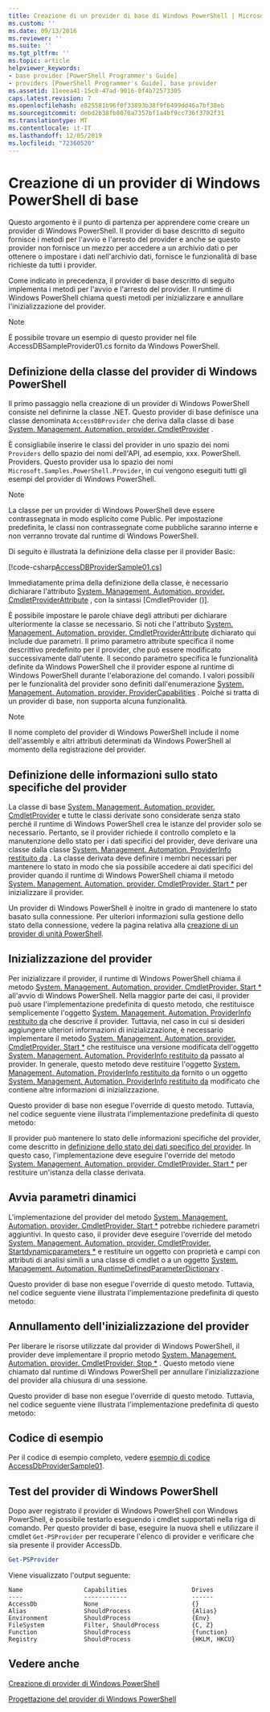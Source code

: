 ```yaml
---
title: Creazione di un provider di base di Windows PowerShell | Microsoft Docs
ms.custom: ''
ms.date: 09/13/2016
ms.reviewer: ''
ms.suite: ''
ms.tgt_pltfrm: ''
ms.topic: article
helpviewer_keywords:
- base provider [PowerShell Programmer's Guide]
- providers [PowerShell Programmer's Guide], base provider
ms.assetid: 11eeea41-15c8-47ad-9016-0f4b72573305
caps.latest.revision: 7
ms.openlocfilehash: e825581b96f0f33893b38f9f6499dd46a7bf38eb
ms.sourcegitcommit: debd2b38fb8070a7357bf1a4bf9cc736f3702f31
ms.translationtype: MT
ms.contentlocale: it-IT
ms.lasthandoff: 12/05/2019
ms.locfileid: "72360520"
---
```

# <a name="creating-a-basic-windows-powershell-provider"></a>Creazione di un provider di Windows PowerShell di base

Questo argomento è il punto di partenza per apprendere come creare un provider di Windows PowerShell. Il provider di base descritto di seguito fornisce i metodi per l'avvio e l'arresto del provider e anche se questo provider non fornisce un mezzo per accedere a un archivio dati o per ottenere o impostare i dati nell'archivio dati, fornisce le funzionalità di base richieste da tutti i provider.

Come indicato in precedenza, il provider di base descritto di seguito implementa i metodi per l'avvio e l'arresto del provider. Il runtime di Windows PowerShell chiama questi metodi per inizializzare e annullare l'inizializzazione del provider.

> [!NOTE]
> È possibile trovare un esempio di questo provider nel file AccessDBSampleProvider01.cs fornito da Windows PowerShell.

## <a name="defining-the-windows-powershell-provider-class"></a>Definizione della classe del provider di Windows PowerShell

Il primo passaggio nella creazione di un provider di Windows PowerShell consiste nel definirne la classe .NET. Questo provider di base definisce una classe denominata `AccessDBProvider` che deriva dalla classe di base [System. Management. Automation. provider. CmdletProvider](/dotnet/api/System.Management.Automation.Provider.CmdletProvider) .

È consigliabile inserire le classi del provider in uno spazio dei nomi `Providers` dello spazio dei nomi dell'API, ad esempio, xxx. PowerShell. Providers. Questo provider usa lo spazio dei nomi `Microsoft.Samples.PowerShell.Provider`, in cui vengono eseguiti tutti gli esempi del provider di Windows PowerShell.

> [!NOTE]
> La classe per un provider di Windows PowerShell deve essere contrassegnata in modo esplicito come Public. Per impostazione predefinita, le classi non contrassegnate come pubbliche saranno interne e non verranno trovate dal runtime di Windows PowerShell.

Di seguito è illustrata la definizione della classe per il provider Basic:

[!code-csharp[AccessDBProviderSample01.cs](../../../../powershell-sdk-samples/SDK-2.0/csharp/AccessDBProviderSample01/AccessDBProviderSample01.cs#L23-L24 "AccessDBProviderSample01.cs")]

Immediatamente prima della definizione della classe, è necessario dichiarare l'attributo [System. Management. Automation. provider. CmdletProviderAttribute](/dotnet/api/System.Management.Automation.Provider.CmdletProviderAttribute) , con la sintassi [CmdletProvider ()].

È possibile impostare le parole chiave degli attributi per dichiarare ulteriormente la classe se necessario. Si noti che l'attributo [System. Management. Automation. provider. CmdletProviderAttribute](/dotnet/api/System.Management.Automation.Provider.CmdletProviderAttribute) dichiarato qui include due parametri. Il primo parametro attribute specifica il nome descrittivo predefinito per il provider, che può essere modificato successivamente dall'utente. Il secondo parametro specifica le funzionalità definite da Windows PowerShell che il provider espone al runtime di Windows PowerShell durante l'elaborazione del comando. I valori possibili per le funzionalità del provider sono definiti dall'enumerazione [System. Management. Automation. provider. ProviderCapabilities](/dotnet/api/System.Management.Automation.Provider.ProviderCapabilities) . Poiché si tratta di un provider di base, non supporta alcuna funzionalità.

> [!NOTE]
> Il nome completo del provider di Windows PowerShell include il nome dell'assembly e altri attributi determinati da Windows PowerShell al momento della registrazione del provider.

## <a name="defining-provider-specific-state-information"></a>Definizione delle informazioni sullo stato specifiche del provider

La classe di base [System. Management. Automation. provider. CmdletProvider](/dotnet/api/System.Management.Automation.Provider.CmdletProvider) e tutte le classi derivate sono considerate senza stato perché il runtime di Windows PowerShell crea le istanze del provider solo se necessario. Pertanto, se il provider richiede il controllo completo e la manutenzione dello stato per i dati specifici del provider, deve derivare una classe dalla classe [System. Management. Automation. ProviderInfo restituito da](/dotnet/api/System.Management.Automation.ProviderInfo) . La classe derivata deve definire i membri necessari per mantenere lo stato in modo che sia possibile accedere ai dati specifici del provider quando il runtime di Windows PowerShell chiama il metodo [System. Management. Automation. provider. CmdletProvider. Start *](/dotnet/api/System.Management.Automation.Provider.CmdletProvider.Start) per inizializzare il provider.

Un provider di Windows PowerShell è inoltre in grado di mantenere lo stato basato sulla connessione. Per ulteriori informazioni sulla gestione dello stato della connessione, vedere la pagina relativa alla [creazione di un provider di unità PowerShell](./creating-a-windows-powershell-drive-provider.md).

## <a name="initializing-the-provider"></a>Inizializzazione del provider

Per inizializzare il provider, il runtime di Windows PowerShell chiama il metodo [System. Management. Automation. provider. CmdletProvider. Start *](/dotnet/api/System.Management.Automation.Provider.CmdletProvider.Start) all'avvio di Windows PowerShell. Nella maggior parte dei casi, il provider può usare l'implementazione predefinita di questo metodo, che restituisce semplicemente l'oggetto [System. Management. Automation. ProviderInfo restituito da](/dotnet/api/System.Management.Automation.ProviderInfo) che descrive il provider. Tuttavia, nel caso in cui si desideri aggiungere ulteriori informazioni di inizializzazione, è necessario implementare il metodo [System. Management. Automation. provider. CmdletProvider. Start *](/dotnet/api/System.Management.Automation.Provider.CmdletProvider.Start) che restituisce una versione modificata dell'oggetto [System. Management. Automation. ProviderInfo restituito da](/dotnet/api/System.Management.Automation.ProviderInfo) passato al provider. In generale, questo metodo deve restituire l'oggetto [System. Management. Automation. ProviderInfo restituito da](/dotnet/api/System.Management.Automation.ProviderInfo) fornito o un oggetto [System. Management. Automation. ProviderInfo restituito da](/dotnet/api/System.Management.Automation.ProviderInfo) modificato che contiene altre informazioni di inizializzazione.

Questo provider di base non esegue l'override di questo metodo. Tuttavia, nel codice seguente viene illustrata l'implementazione predefinita di questo metodo:

<!-- TODO!!!: review snippet reference  [!CODE [Msh_samplesaccessdbprov01#accessdbprov01ProviderStart](Msh_samplesaccessdbprov01#accessdbprov01ProviderStart)]  -->

Il provider può mantenere lo stato delle informazioni specifiche del provider, come descritto in [definizione dello stato dei dati specifico del provider](#defining-provider-specific-state-information). In questo caso, l'implementazione deve eseguire l'override del metodo [System. Management. Automation. provider. CmdletProvider. Start *](/dotnet/api/System.Management.Automation.Provider.CmdletProvider.Start) per restituire un'istanza della classe derivata.

## <a name="start-dynamic-parameters"></a>Avvia parametri dinamici

L'implementazione del provider del metodo [System. Management. Automation. provider. CmdletProvider. Start *](/dotnet/api/System.Management.Automation.Provider.CmdletProvider.Start) potrebbe richiedere parametri aggiuntivi. In questo caso, il provider deve eseguire l'override del metodo [System. Management. Automation. provider. CmdletProvider. Startdynamicparameters *](/dotnet/api/System.Management.Automation.Provider.CmdletProvider.StartDynamicParameters) e restituire un oggetto con proprietà e campi con attributi di analisi simili a una classe di cmdlet o a un oggetto [System. Management. Automation. RuntimeDefinedParameterDictionary](/dotnet/api/System.Management.Automation.RuntimeDefinedParameterDictionary) .

Questo provider di base non esegue l'override di questo metodo. Tuttavia, nel codice seguente viene illustrata l'implementazione predefinita di questo metodo:

<!-- TODO!!!: review snippet reference  [!CODE [Msh_samplesaccessdbprov01#accessdbprov01ProviderDynamicParameters](Msh_samplesaccessdbprov01#accessdbprov01ProviderDynamicParameters)]  -->

## <a name="uninitializing-the-provider"></a>Annullamento dell'inizializzazione del provider

Per liberare le risorse utilizzate dal provider di Windows PowerShell, il provider deve implementare il proprio metodo [System. Management. Automation. provider. CmdletProvider. Stop *](/dotnet/api/System.Management.Automation.Provider.CmdletProvider.Stop) . Questo metodo viene chiamato dal runtime di Windows PowerShell per annullare l'inizializzazione del provider alla chiusura di una sessione.

Questo provider di base non esegue l'override di questo metodo. Tuttavia, nel codice seguente viene illustrata l'implementazione predefinita di questo metodo:

<!-- TODO!!!: review snippet reference  [!CODE [Msh_samplesaccessdbprov01#accessdbprov01ProviderStop](Msh_samplesaccessdbprov01#accessdbprov01ProviderStop)]  -->

## <a name="code-sample"></a>Codice di esempio

Per il codice di esempio completo, vedere [esempio di codice AccessDbProviderSample01](./accessdbprovidersample01-code-sample.md).

## <a name="testing-the-windows-powershell-provider"></a>Test del provider di Windows PowerShell

Dopo aver registrato il provider di Windows PowerShell con Windows PowerShell, è possibile testarlo eseguendo i cmdlet supportati nella riga di comando. Per questo provider di base, eseguire la nuova shell e utilizzare il cmdlet `Get-PSProvider` per recuperare l'elenco di provider e verificare che sia presente il provider AccessDb.

```powershell
Get-PSProvider
```

Viene visualizzato l'output seguente:

```output
Name                 Capabilities                  Drives
----                 ------------                  ------
AccessDb             None                          {}
Alias                ShouldProcess                 {Alias}
Environment          ShouldProcess                 {Env}
FileSystem           Filter, ShouldProcess         {C, Z}
Function             ShouldProcess                 {function}
Registry             ShouldProcess                 {HKLM, HKCU}
```

## <a name="see-also"></a>Vedere anche

[Creazione di provider di Windows PowerShell](./how-to-create-a-windows-powershell-provider.md)

[Progettazione del provider di Windows PowerShell](./designing-your-windows-powershell-provider.md)
